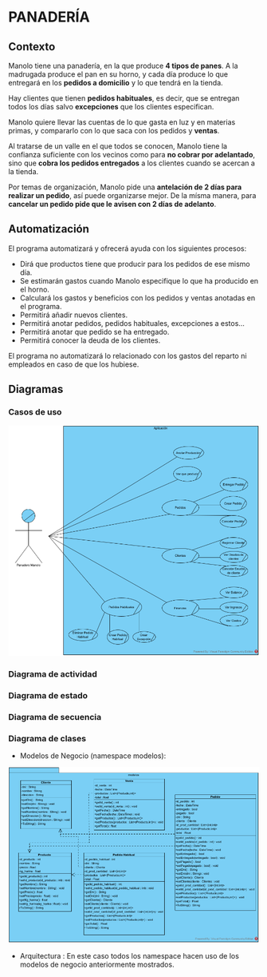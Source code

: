# PANADERÍA  

## Contexto  

Manolo tiene una panadería, en la que produce **4 tipos de panes**. A la madrugada produce el pan en su horno, y cada día produce lo que entregará en los **pedidos a domicilio** y lo que tendrá en la tienda.  

Hay clientes que tienen **pedidos habituales**, es decir, que se entregan todos los días salvo **excepciones** que los clientes especifican.  

Manolo quiere llevar las cuentas de lo que gasta en luz y en materias primas, y compararlo con lo que saca con los pedidos y **ventas**.  

Al tratarse de un valle en el que todos se conocen, Manolo tiene la confianza suficiente con los vecinos como para **no cobrar por adelantado**, sino que **cobra los pedidos entregados** a los clientes cuando se acercan a la tienda.  

Por temas de organización, Manolo pide una **antelación de 2 días para realizar un pedido**, así puede organizarse mejor. De la mísma manera, para **cancelar un pedido pide que le avisen con 2 días de adelanto**.  

## Automatización  

El programa automatizará y ofrecerá ayuda con los siguientes procesos:  
- Dirá que productos tiene que producir para los pedidos de ese mismo día.
- Se estimarán gastos cuando Manolo especifique lo que ha producido en el horno.
- Calculará los gastos y beneficios con los pedidos y ventas anotadas en el programa.
- Permitirá añadir nuevos clientes.
- Permitirá anotar pedidos, pedidos habituales, excepciones a estos...
- Permitirá anotar que pedido se ha entregado.
- Permitirá conocer la deuda de los clientes.
  
El programa no automatizará lo relacionado con los gastos del reparto ni empleados en caso de que los hubiese.  

## Diagramas  

### Casos de uso  

![](Imagenes/Casos%20de%20uso%20panaderia.png)

### Diagrama de actividad  

### Diagrama de estado   

### Diagrama de secuencia   

### Diagrama de clases   

- Modelos de Negocio (namespace modelos):  
  
![](Imagenes/DiagramaClasesNegocio.png)

- Arquitectura : En este caso todos los namespace hacen uso de los modelos de negocio anteriormente mostrados.  


